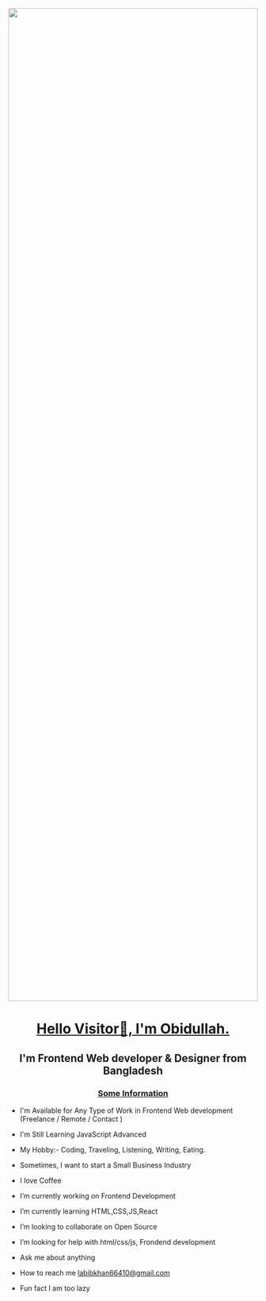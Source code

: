 
<img style="width: 100%; height: 50vh;" src="https://scontent.fjsr8-1.fna.fbcdn.net/v/t39.30808-6/350113198_1265498414355631_4845030143183374506_n.jpg?_nc_cat=109&ccb=1-7&_nc_sid=174925&_nc_ohc=nIThqDIKL2YAX96MKyz&_nc_ht=scontent.fjsr8-1.fna&oh=00_AfCAfXEbrZlgpyTqZMsPZB2b_awuvmriy18w0oKW_pmo_g&oe=64D43ADE" alt="">
<br/>
<h1 align="center"><u>Hello Visitor🤞, I'm Obidullah. </u></h1>
<h2 align="center" font-size="2rem">I'm Frontend Web developer & Designer from Bangladesh</h2>
   
<h3 style="text-align: center; font-weight: bold;"><u>Some Information</u></h3>

- I'm Available for Any Type of Work in Frontend Web development (Freelance / Remote / Contact ) 
- I'm Still Learning JavaScript Advanced
- My Hobby:- Coding, Traveling, Listening, Writing, Eating.
- Sometimes, I want to start a Small Business Industry
- I love Coffee
-  I’m currently working on Frontend Development

- I’m currently learning HTML,CSS,JS,React

- I’m looking to collaborate on Open Source

- I’m looking for help with html/css/js, Frondend development

- Ask me about anything

- How to reach me labibkhan66410@gmail.com

- Fun fact I am too lazy
